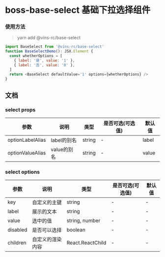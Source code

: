 # boss-base-select 基础下拉选择组件

### 使用方法

> yarn add @vins-rc/base-select

```js
import BaseSelect from '@vins-rc/base-select'
function BaseSelectDemo(): JSX.Element {
  const whetherOptions = [
    { label: '是', value: '1' },
    { label: '否', value: '0' },
  ]
  return <BaseSelect defaultValue='1' options={whetherOptions} />
}
```

## 文档

### select props
| 参数     | 说明        | 类型     | 是否可选(可选值) | 默认值 |
| -------- | ---------- | ------- | -------------- | ------ |
| optionLabelAlias | label的别名 | string  | -  | label  |
| optionValueAlias | value的别名 | string  | -  | value  |

### select options
| 参数     | 说明        | 类型     | 是否可选(可选值) | 默认值 |
| -------- | ---------- | ------- | -------------- | ------ |
| key      | 自定义的主键 | string  | -  | -  |
| label    | 展示的文本   | string  | -  | -  |
| value    | 选中的值     | string, number  | - | -  |
| disabled | 是否可以选择  | boolean | -  | -  |
| children | 自定义的渲染内容 | React.ReactChild | -  | -  |
